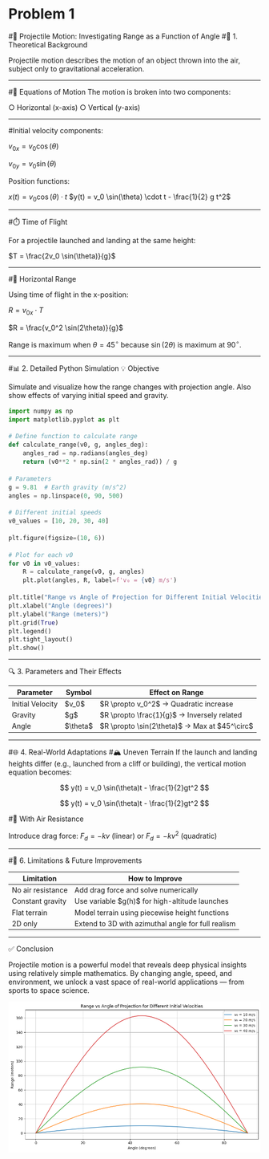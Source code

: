 # Problem 1
#📘 Projectile Motion: Investigating Range as a Function of Angle
#🎯 1. Theoretical Background

Projectile motion describes the motion of an object thrown into the air, subject only to gravitational acceleration.

---

#🧮 Equations of Motion
The motion is broken into two components:

○ Horizontal (x-axis)
○ Vertical (y-axis)

---

#Initial velocity components:

$v_{0x} = v_0 \cos(\theta)$

$v_{0y} = v_0 \sin(\theta)$

Position functions:

$x(t) = v_0 \cos(\theta) \cdot t$
$y(t) = v_0 \sin(\theta) \cdot t - \frac{1}{2} g t^2$

---

#⏱️ Time of Flight

For a projectile launched and landing at the same height:

$T = \frac{2v_0 \sin(\theta)}{g}$

---

#📏 Horizontal Range

Using time of flight in the x-position:

$R = v_{0x} \cdot T$

$R = \frac{v_0^2 \sin(2\theta)}{g}$

Range is maximum when $\theta = 45^\circ$ because $\sin(2\theta)$ is maximum at $90^\circ$.

---

#📊 2. Detailed Python Simulation
💡 Objective

Simulate and visualize how the range changes with projection angle. Also show effects of varying initial speed and gravity.

```Python
import numpy as np
import matplotlib.pyplot as plt

# Define function to calculate range
def calculate_range(v0, g, angles_deg):
    angles_rad = np.radians(angles_deg)
    return (v0**2 * np.sin(2 * angles_rad)) / g

# Parameters
g = 9.81  # Earth gravity (m/s^2)
angles = np.linspace(0, 90, 500)

# Different initial speeds
v0_values = [10, 20, 30, 40]

plt.figure(figsize=(10, 6))

# Plot for each v0
for v0 in v0_values:
    R = calculate_range(v0, g, angles)
    plt.plot(angles, R, label=f'v₀ = {v0} m/s')

plt.title("Range vs Angle of Projection for Different Initial Velocities")
plt.xlabel("Angle (degrees)")
plt.ylabel("Range (meters)")
plt.grid(True)
plt.legend()
plt.tight_layout()
plt.show()
```
---

🔍 3. Parameters and Their Effects
<table>
  <thead>
    <tr>
      <th>Parameter</th>
      <th>Symbol</th>
      <th>Effect on Range</th>
    </tr>
  </thead>
  <tbody>
    <tr>
      <td>Initial Velocity</td>
      <td>&dollar;v_0&dollar;</td>
      <td>&dollar;R \propto v_0^2&dollar; → Quadratic increase</td>
    </tr>
    <tr>
      <td>Gravity</td>
      <td>&dollar;g&dollar;</td>
      <td>&dollar;R \propto \frac{1}{g}&dollar; → Inversely related</td>
    </tr>
    <tr>
      <td>Angle</td>
      <td>&dollar;\theta&dollar;</td>
      <td>&dollar;R \propto \sin(2\theta)&dollar; → Max at &dollar;45^\circ&dollar;</td>
    </tr>
  </tbody>
</table>

---

#🌐 4. Real-World Adaptations
#🏔 Uneven Terrain
If the launch and landing heights differ (e.g., launched from a cliff or building), the vertical motion equation becomes:

$$
y(t) = v_0 \sin(\theta)t - \frac{1}{2}gt^2
$$

$$
y(t) = v_0 \sin(\theta)t - \frac{1}{2}gt^2
$$

#💨 With Air Resistance

Introduce drag force: $F_d = -kv$ (linear) or $F_d = -kv^2$ (quadratic)

---

#🚧 6. Limitations & Future Improvements
<table>
  <thead>
    <tr>
      <th>Limitation</th>
      <th>How to Improve</th>
    </tr>
  </thead>
  <tbody>
    <tr>
      <td>No air resistance</td>
      <td>Add drag force and solve numerically</td>
    </tr>
    <tr>
      <td>Constant gravity</td>
      <td>Use variable &dollar;g(h)&dollar; for high-altitude launches</td>
    </tr>
    <tr>
      <td>Flat terrain</td>
      <td>Model terrain using piecewise height functions</td>
    </tr>
    <tr>
      <td>2D only</td>
      <td>Extend to 3D with azimuthal angle for full realism</td>
    </tr>
  </tbody>
</table>

---

✅ Conclusion

Projectile motion is a powerful model that reveals deep physical insights using relatively simple mathematics. 
By changing angle, speed, and environment, we unlock a vast space of real-world applications — from sports to space science.

![alt text](image-1.png)